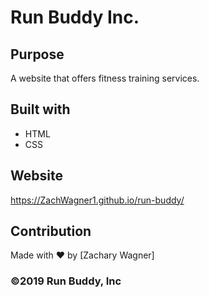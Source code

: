 # Run Buddy Inc.

## Purpose
A website that offers fitness training services.

## Built with
* HTML
* CSS

## Website
https://ZachWagner1.github.io/run-buddy/

## Contribution
Made with ❤️ by [Zachary Wagner]

### ©️2019 Run Buddy, Inc 
